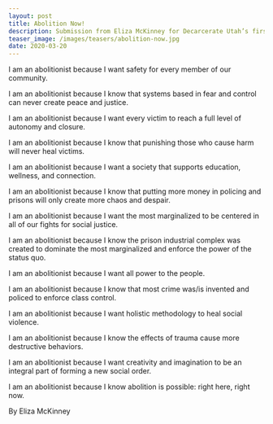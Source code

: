 ```yaml
---
layout: post
title: Abolition Now!
description: Submission from Eliza McKinney for Decarcerate Utah’s first publication.
teaser_image: /images/teasers/abolition-now.jpg
date: 2020-03-20
---
```


I am an abolitionist because I want safety for every member of our community.

I am an abolitionist because I know that systems based in fear and control
can never create peace and justice.

I am an abolitionist because I want every victim to reach a full level of
autonomy and closure.

I am an abolitionist because I know that punishing those who cause harm will
never heal victims.

I am an abolitionist because I want a society that supports education,
wellness, and connection.

I am an abolitionist because I know that putting more money in policing and
prisons will only create more chaos and despair.

I am an abolitionist because I want the most marginalized to be centered in
all of our fights for social justice.

I am an abolitionist because I know the prison industrial complex was created
to dominate the most marginalized and enforce the power of the status quo.

I am an abolitionist because I want all power to the people.

I am an abolitionist because I know that most crime was/is invented and policed
to enforce class control.

I am an abolitionist because I want holistic methodology to heal social violence.

I am an abolitionist because I know the effects of trauma cause more destructive
behaviors.

I am an abolitionist because I want creativity and imagination to be an integral
part of forming a new social order.

I am an abolitionist because I know abolition is possible: right here, right now.

By Eliza McKinney

